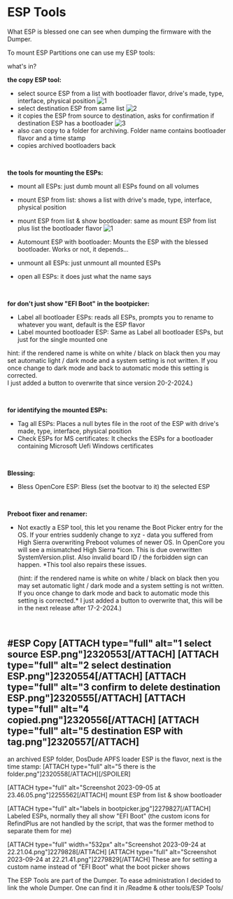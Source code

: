 # ESP Tools

What ESP is blessed one can see when dumping the firmware with the Dumper.



To mount ESP Partitions one can use my ESP tools:

what's in?


**the copy ESP tool:**
- select source ESP from a list with bootloader flavor, drive's made, type, interface, physical position
![1](https://github.com/Macschrauber/Macschrauber-s-Rom-Dump/blob/main/assets/img_ESP_tools/1%20select%20source%20ESP.png)
- select destination ESP from same list
![2](https://github.com/Macschrauber/Macschrauber-s-Rom-Dump/blob/main/assets/img_ESP_tools/2%20select%20destination%20ESP.png)
- it copies the ESP from source to destination, asks for confirmation if destination ESP has a bootloader
![3](https://github.com/Macschrauber/Macschrauber-s-Rom-Dump/blob/main/assets/img_ESP_tools/3%20confirm%20to%20delete%20destination%20ESP.png)
- also can copy to a folder for archiving. Folder name contains bootloader flavor and a time stamp
- copies archived bootloaders back

<br>

**the tools for mounting the ESPs:**
- mount all ESPs: just dumb mount all ESPs found on all volumes
- mount ESP from list: shows a list with drive's made, type, interface, physical position
- mount ESP from list & show bootloader: same as mount ESP from list plus list the bootloader flavor
![1](https://github.com/Macschrauber/Macschrauber-s-Rom-Dump/blob/main/assets/img_ESP_tools/Mount%20ESP%20from%20list%20(Readme%20&%20other%20tools%20-%20ESP%20tools).png)
- Automount ESP with bootloader: Mounts the ESP with the blessed bootloader. Works or not, it depends...

- unmount all ESPs: just unmount all mounted ESPs

- open all ESPs: it does just what the name says

<br>

**for don't just show "EFI Boot" in the bootpicker:**
- Label all bootloader ESPs: reads all ESPs, prompts you to rename to whatever you want, default is the ESP flavor
- Label mounted bootloader ESP: Same as Label all bootloader ESPs, but just for the single mounted one

hint: if the rendered name is white on white / black on black then you may set automatic light / dark mode and a system setting is not written. If you once change to dark mode and back to automatic mode this setting is corrected.  
I just added a button to overwrite that since version 20-2-2024.)


<br>

**for identifying the mounted ESPs:**
- Tag all ESPs: Places a null bytes file in the root of the ESP with drive's made, type, interface, physical position
- Check ESPs for MS certificates: It checks the ESPs for a bootloader containing Microsoft Uefi Windows certificates

<br>

**Blessing:**
- Bless OpenCore ESP: Bless (set the bootvar to it) the selected ESP
 
<br>

**Preboot fixer and renamer:**
- Not exactly a ESP tool, this let you rename the Boot Picker entry for the OS. If your entries suddenly change to xyz - data you suffered from High Sierra overwriting Preboot volumes of newer OS.
In OpenCore you will see a mismatched High Sierra *icon. This is due overwritten SystemVersion.plist. Also invalid board ID / the forbidden sign can happen.
*This tool also repairs these issues.

   (hint: if the rendered name is white on white / black on black then you may set automatic light / dark mode and a system setting is not written. If you once change to dark mode and back to automatic mode this setting is corrected.*
I just added a button to overwrite that, this will be in the next release after 17-2-2024.)

<br>

#ESP Copy
[ATTACH type="full" alt="1 select source ESP.png"]2320553[/ATTACH]
[ATTACH type="full" alt="2 select destination ESP.png"]2320554[/ATTACH]
[ATTACH type="full" alt="3 confirm to delete destination ESP.png"]2320555[/ATTACH]
[ATTACH type="full" alt="4 copied.png"]2320556[/ATTACH]
[ATTACH type="full" alt="5 destination ESP with tag.png"]2320557[/ATTACH]
------------------------------------------------------------------------------------------------------------------------------
an archived ESP folder, DosDude APFS loader ESP is the flavor, next is the time stamp:
[ATTACH type="full" alt="5 there is the folder.png"]2320558[/ATTACH][/SPOILER]


[ATTACH type="full" alt="Screenshot 2023-09-05 at 23.46.05.png"]2255562[/ATTACH]
mount ESP from list & show bootloader

[ATTACH type="full" alt="labels in bootpicker.jpg"]2279827[/ATTACH]
Labeled ESPs, normally they all show "EFI Boot"
(the custom icons for RefindPlus are not handled by the script, that was the former method to separate them for me)

[ATTACH type="full" width="532px" alt="Screenshot 2023-09-24 at 22.21.04.png"]2279828[/ATTACH]
[ATTACH type="full" alt="Screenshot 2023-09-24 at 22.21.41.png"]2279829[/ATTACH]
These are for setting a custom name instead of "EFI Boot" what the boot picker shows




The ESP Tools are part of the Dumper. To ease administration I decided to link the whole Dumper.
One can find it in /Readme & other tools/ESP Tools/
